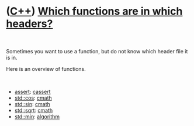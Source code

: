 
 

 

 

 

 

([C++](Cpp.md)) [Which functions are in which headers?](CppFunctionHeaders.md)
================================================================================

 

Sometimes you want to use a function, but do not know which header file
it is in.

Here is an overview of functions.

 

-   [assert](CppAssert.md): [cassert](CppCassertH.md)
-   [std::cos](CppStdCos.md): [cmath](CppCmathH.md)
-   [std::sin](CppStdSin.md): [cmath](CppCmathH.md)
-   [std::sqrt](CppSqrt.md): [cmath](CppCmathH.md)
-   [std::min](CppStdMin.md): [algorithm](CppAlgorithmH.md)

 

 

 

 

 

 

